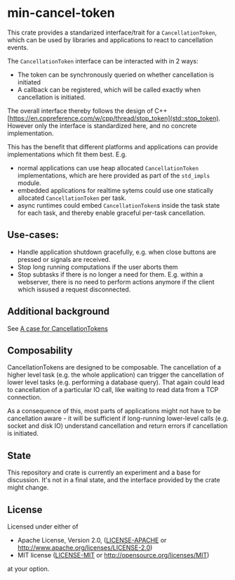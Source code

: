min-cancel-token
================

This crate provides a standarized interface/trait for a `CancellationToken`, which
can be used by libraries and applications to react to cancellation events.

The `CancellationToken` interface can be interacted with in 2 ways:
- The token can be synchronously queried on whether cancellation is initiated
- A callback can be registered, which will be called exactly when cancellation is
  initiated.

The overall interface thereby follows the design of C++ [https://en.cppreference.com/w/cpp/thread/stop_token](std::stop_token).
However only the interface is standardized here, and no concrete implementation.

This has the benefit that different platforms and applications can provide implementations
which fit them best. E.g.
- normal applications can use heap allocated `CancellationToken` implementations,
  which are here provided as part of the `std_impls` module.
- embedded applications for realtime sytems could use one statically allocated
  `CancellationToken` per task.
- async runtimes could embed `CancellationToken`s inside the task state for each task,
  and thereby enable graceful per-task cancellation.

## Use-cases:
- Handle application shutdown gracefully, e.g. when close buttons are pressed or signals are received.
- Stop long running computations if the user aborts them
- Stop subtasks if there is no longer a need for them. E.g. within a webserver, there
  is no need to perform actions anymore if the client which issused a request disconnected.

## Additional background

See [A case for CancellationTokens](https://gist.github.com/Matthias247/354941ebcc4d2270d07ff0c6bf066c64)

## Composability

CancellationTokens are designed to be composable. The cancellation of a higher level task (e.g. the whole application) can trigger the cancellation of lower level tasks (e.g. performing a database query). That again could lead to cancellation of a particular IO call, like waiting to read data from a TCP connection.

As a consequence of this, most parts of applications might not have to be cancellation aware - it will be sufficient if long-running lower-level calls (e.g. socket and disk IO) understand cancellation and return errors if cancellation is initiated.

## State

This repository and crate is currently an experiment and a base for discussion.
It's not in a final state, and the interface provided by the crate might change.

## License

Licensed under either of

 * Apache License, Version 2.0, ([LICENSE-APACHE](LICENSE-APACHE) or http://www.apache.org/licenses/LICENSE-2.0)
 * MIT license ([LICENSE-MIT](LICENSE-MIT) or http://opensource.org/licenses/MIT)

at your option.